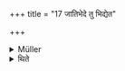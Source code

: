 +++
title = "17 जातिभेदे तु भिद्येत"

+++

<details><summary>Müller</summary>

But if there is a different kind of animal, there is difference (in pots and spits), owing to the diversity of cooking.

#####  Commentary

If different animals are to be cooked, then there must be different pots for each (pratipaśum), because each requires a different kind of cooking. The commentary adds that, as the reason for using different pots is given, that reason applies also to young and old animals of the same kind (jāti), i, e. the young and small animal would require a different pot and a different kind of cooking.
</details>

<details><summary>थिते</summary>

जातिभेदे तु भिद्येत पक्तिवैषम्यात् १७
</details>
